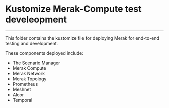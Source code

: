 # Kustomize Merak-Compute test develeopment
---
This folder contains the kustomize file for deploying Merak for end-to-end testing and development.

These components deployed include:
- The Scenario Manager
- Merak Compute
- Merak Network
- Merak Topology
- Prometheus
- Meshnet
- Alcor
- Temporal


